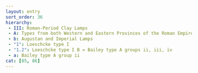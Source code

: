 ```yaml
---
layout: entry
sort_order: 36
hierarchy:
 - III: Roman-Period Clay Lamps
 - A: Types from both Western and Eastern Provinces of the Roman Empire
 - b: Augustan and Imperial Lamps
 - "1": Loeschcke type I
 - "1.2": Loeschcke type I B = Bailey type A groups ii, iii, iv
 - a: Bailey type A group ii
cat: [85, 86]
---
```

